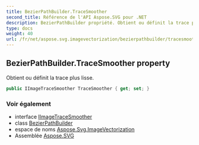 ```yaml
---
title: BezierPathBuilder.TraceSmoother
second_title: Référence de l'API Aspose.SVG pour .NET
description: BezierPathBuilder propriété. Obtient ou définit la trace plus lisse.
type: docs
weight: 40
url: /fr/net/aspose.svg.imagevectorization/bezierpathbuilder/tracesmoother/
---
```

## BezierPathBuilder.TraceSmoother property

Obtient ou définit la trace plus lisse.

```csharp
public IImageTraceSmoother TraceSmoother { get; set; }
```

### Voir également

* interface [IImageTraceSmoother](../../iimagetracesmoother/)
* class [BezierPathBuilder](../)
* espace de noms [Aspose.Svg.ImageVectorization](../../bezierpathbuilder/)
* Assemblée [Aspose.SVG](../../../)



